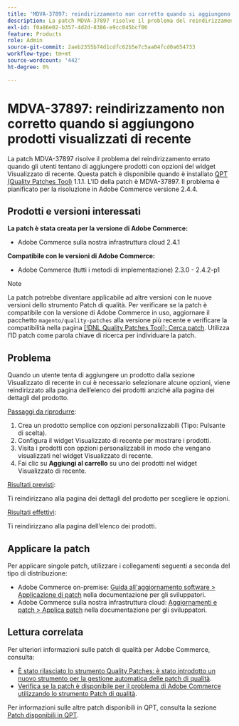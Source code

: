 ```yaml
---
title: 'MDVA-37897: reindirizzamento non corretto quando si aggiungono prodotti visualizzati di recente'
description: La patch MDVA-37897 risolve il problema del reindirizzamento errato quando gli utenti tentano di aggiungere prodotti con opzioni del widget Visualizzato di recente. Questa patch è disponibile quando è installato [Quality Patches Tool (QPT)](/help/announcements/adobe-commerce-announcements/magento-quality-patches-released-new-tool-to-self-serve-quality-patches.md) 1.1.1. L'ID della patch è MDVA-37897. Il problema è pianificato per la risoluzione in Adobe Commerce versione 2.4.4.
exl-id: f0a86e02-b357-4d2d-8386-e9cc045bcf06
feature: Products
role: Admin
source-git-commit: 2aeb2355b74d1cdfc62b5e7c5aa04fcd0a654733
workflow-type: tm+mt
source-wordcount: '442'
ht-degree: 0%

---
```


# MDVA-37897: reindirizzamento non corretto quando si aggiungono prodotti visualizzati di recente

La patch MDVA-37897 risolve il problema del reindirizzamento errato quando gli utenti tentano di aggiungere prodotti con opzioni del widget Visualizzato di recente. Questa patch è disponibile quando è installato [QPT (Quality Patches Tool)](/help/announcements/adobe-commerce-announcements/magento-quality-patches-released-new-tool-to-self-serve-quality-patches.md) 1.1.1. L&#39;ID della patch è MDVA-37897. Il problema è pianificato per la risoluzione in Adobe Commerce versione 2.4.4.

## Prodotti e versioni interessati

**La patch è stata creata per la versione di Adobe Commerce:**

* Adobe Commerce sulla nostra infrastruttura cloud 2.4.1

**Compatibile con le versioni di Adobe Commerce:**

* Adobe Commerce (tutti i metodi di implementazione) 2.3.0 - 2.4.2-p1

>[!NOTE]
>
>La patch potrebbe diventare applicabile ad altre versioni con le nuove versioni dello strumento Patch di qualità. Per verificare se la patch è compatibile con la versione di Adobe Commerce in uso, aggiornare il pacchetto `magento/quality-patches` alla versione più recente e verificare la compatibilità nella pagina [[!DNL Quality Patches Tool]: Cerca patch](https://experienceleague.adobe.com/tools/commerce-quality-patches/index.html?lang=it). Utilizza l’ID patch come parola chiave di ricerca per individuare la patch.

## Problema

Quando un utente tenta di aggiungere un prodotto dalla sezione Visualizzato di recente in cui è necessario selezionare alcune opzioni, viene reindirizzato alla pagina dell’elenco dei prodotti anziché alla pagina dei dettagli del prodotto.

<u>Passaggi da riprodurre</u>:

1. Crea un prodotto semplice con opzioni personalizzabili (Tipo: Pulsante di scelta).
1. Configura il widget Visualizzato di recente per mostrare i prodotti.
1. Visita i prodotti con opzioni personalizzabili in modo che vengano visualizzati nel widget Visualizzato di recente.
1. Fai clic su **Aggiungi al carrello** su uno dei prodotti nel widget Visualizzato di recente.

<u>Risultati previsti</u>:

Ti reindirizzano alla pagina dei dettagli del prodotto per scegliere le opzioni.

<u>Risultati effettivi</u>:

Ti reindirizzano alla pagina dell’elenco dei prodotti.

## Applicare la patch

Per applicare singole patch, utilizzare i collegamenti seguenti a seconda del tipo di distribuzione:

* Adobe Commerce on-premise: [Guida all&#39;aggiornamento software > Applicazione di patch](https://experienceleague.adobe.com/it/docs/commerce-operations/tools/quality-patches-tool/usage) nella documentazione per gli sviluppatori.
* Adobe Commerce sulla nostra infrastruttura cloud: [Aggiornamenti e patch > Applica patch](https://experienceleague.adobe.com/it/docs/commerce-cloud-service/user-guide/develop/upgrade/apply-patches) nella documentazione per gli sviluppatori.

## Lettura correlata

Per ulteriori informazioni sulle patch di qualità per Adobe Commerce, consulta:

* [È stato rilasciato lo strumento Quality Patches: è stato introdotto un nuovo strumento per la gestione automatica delle patch di qualità](/help/announcements/adobe-commerce-announcements/magento-quality-patches-released-new-tool-to-self-serve-quality-patches.md).
* [Verifica se la patch è disponibile per il problema di Adobe Commerce utilizzando lo strumento Patch di qualità](/help/support-tools/patches-available-in-qpt-tool/check-patch-for-magento-issue-with-magento-quality-patches.md).

Per informazioni sulle altre patch disponibili in QPT, consulta la sezione [Patch disponibili in QPT](https://support.magento.com/hc/en-us/sections/360010506631-Patches-available-in-QPT-tool-).
